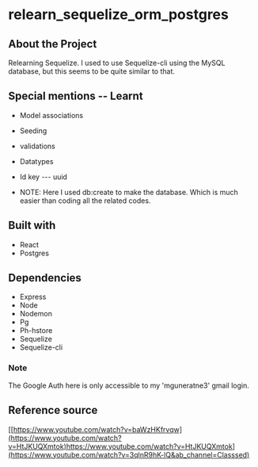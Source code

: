 # relearn_sequelize_orm_postgres

## About the Project
Relearning Sequelize. I used to use Sequelize-cli using the MySQL database, but this seems to be quite similar to that.

## Special mentions -- Learnt
* Model associations
* Seeding
* validations
* Datatypes
* Id key --- uuid

* NOTE: Here I used db:create to make the database. Which is much easier than coding all the related codes.

## Built with
* React
* Postgres

## Dependencies
* Express
* Node
* Nodemon
* Pg
* Ph-hstore
* Sequelize
* Sequelize-cli

### Note
The Google Auth here is only accessible to my 'mguneratne3' gmail login.

## Reference source
[[https://www.youtube.com/watch?v=baWzHKfrvqw](https://www.youtube.com/watch?v=HtJKUQXmtok)https://www.youtube.com/watch?v=HtJKUQXmtok](https://www.youtube.com/watch?v=3qlnR9hK-lQ&ab_channel=Classsed)

